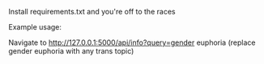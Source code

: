 Install requirements.txt and you're off to the races

Example usage:

Navigate to http://127.0.0.1:5000/api/info?query=gender euphoria (replace gender euphoria with any trans topic)

